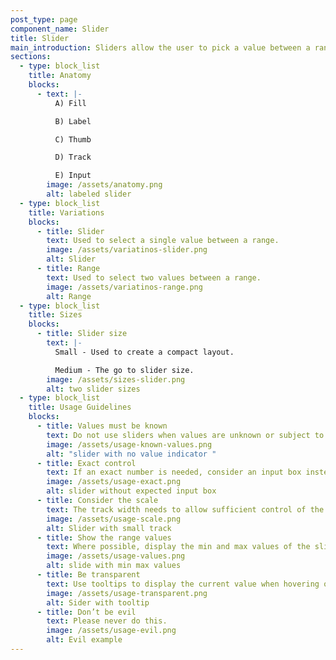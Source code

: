 ```yaml
---
post_type: page
component_name: Slider
title: Slider
main_introduction: Sliders allow the user to pick a value between a range of values.
sections:
  - type: block_list
    title: Anatomy
    blocks:
      - text: |-
          A) Fill 

          B) Label 

          C) Thumb 

          D) Track 

          E) Input
        image: /assets/anatomy.png
        alt: labeled slider
  - type: block_list
    title: Variations
    blocks:
      - title: Slider
        text: Used to select a single value between a range.
        image: /assets/variatinos-slider.png
        alt: Slider
      - title: Range
        text: Used to select two values between a range.
        image: /assets/variatinos-range.png
        alt: Range
  - type: block_list
    title: Sizes
    blocks:
      - title: Slider size
        text: |-
          Small - Used to create a compact layout. 

          Medium - The go to slider size.
        image: /assets/sizes-slider.png
        alt: two slider sizes
  - type: block_list
    title: Usage Guidelines
    blocks:
      - title: Values must be known
        text: Do not use sliders when values are unknown or subject to change.
        image: /assets/usage-known-values.png
        alt: "slider with no value indicator "
      - title: Exact control
        text: If an exact number is needed, consider an input box instead.
        image: /assets/usage-exact.png
        alt: slider without expected input box
      - title: Consider the scale
        text: The track width needs to allow sufficient control of the value.
        image: /assets/usage-scale.png
        alt: Slider with small track
      - title: Show the range values
        text: Where possible, display the min and max values of the slider.
        image: /assets/usage-values.png
        alt: slide with min max values
      - title: Be transparent
        text: Use tooltips to display the current value when hovering over the slider.
        image: /assets/usage-transparent.png
        alt: Sider with tooltip
      - title: Don’t be evil
        text: Please never do this.
        image: /assets/usage-evil.png
        alt: Evil example
---
```

